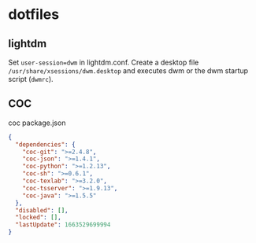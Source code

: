 # dotfiles

## lightdm

Set `user-session=dwm` in lightdm.conf.
Create a desktop file `/usr/share/xsessions/dwm.desktop` and executes dwm or the dwm startup script (`dwmrc`).

## COC

coc package.json
```json
{
  "dependencies": {
    "coc-git": ">=2.4.8",
    "coc-json": ">=1.4.1",
    "coc-python": ">=1.2.13",
    "coc-sh": ">=0.6.1",
    "coc-texlab": ">=3.2.0",
    "coc-tsserver": ">=1.9.13",
    "coc-java": ">=1.5.5"
  },
  "disabled": [],
  "locked": [],
  "lastUpdate": 1663529699994
}
```
